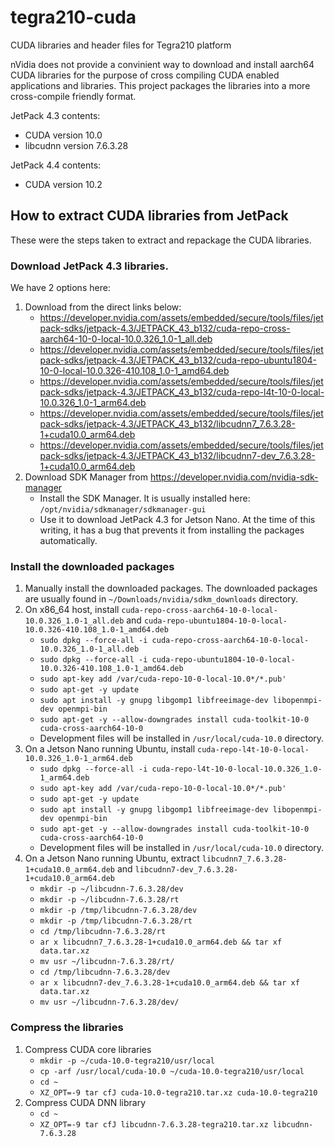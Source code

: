 # tegra210-cuda

CUDA libraries and header files for Tegra210 platform

nVidia does not provide a convinient way to download and install aarch64 CUDA libraries for the purpose of cross compiling CUDA enabled applications and libraries. This project packages the libraries into a more cross-compile friendly format.

JetPack 4.3 contents:
- CUDA version 10.0
- libcudnn version 7.6.3.28

JetPack 4.4 contents:
- CUDA version 10.2



## How to extract CUDA libraries from JetPack

These were the steps taken to extract and repackage the CUDA libraries.

### Download JetPack 4.3 libraries.

We have 2 options here:
1. Download from the direct links below:
   -  https://developer.nvidia.com/assets/embedded/secure/tools/files/jetpack-sdks/jetpack-4.3/JETPACK_43_b132/cuda-repo-cross-aarch64-10-0-local-10.0.326_1.0-1_all.deb
   -  https://developer.nvidia.com/assets/embedded/secure/tools/files/jetpack-sdks/jetpack-4.3/JETPACK_43_b132/cuda-repo-ubuntu1804-10-0-local-10.0.326-410.108_1.0-1_amd64.deb
   -  https://developer.nvidia.com/assets/embedded/secure/tools/files/jetpack-sdks/jetpack-4.3/JETPACK_43_b132/cuda-repo-l4t-10-0-local-10.0.326_1.0-1_arm64.deb
   - https://developer.nvidia.com/assets/embedded/secure/tools/files/jetpack-sdks/jetpack-4.3/JETPACK_43_b132/libcudnn7_7.6.3.28-1+cuda10.0_arm64.deb
   - https://developer.nvidia.com/assets/embedded/secure/tools/files/jetpack-sdks/jetpack-4.3/JETPACK_43_b132/libcudnn7-dev_7.6.3.28-1+cuda10.0_arm64.deb
2. Download SDK Manager from https://developer.nvidia.com/nvidia-sdk-manager
   - Install the SDK Manager. It is usually installed here: `/opt/nvidia/sdkmanager/sdkmanager-gui`
   - Use it to download JetPack 4.3 for Jetson Nano. At the time of this writing, it has a bug that prevents it from installing the packages automatically.

### Install the downloaded packages

1. Manually install the downloaded packages. The downloaded packages are usually found in `~/Downloads/nvidia/sdkm_downloads` directory.
2. On x86_64 host, install `cuda-repo-cross-aarch64-10-0-local-10.0.326_1.0-1_all.deb` and `cuda-repo-ubuntu1804-10-0-local-10.0.326-410.108_1.0-1_amd64.deb`
   - `sudo dpkg --force-all -i cuda-repo-cross-aarch64-10-0-local-10.0.326_1.0-1_all.deb`
   - `sudo dpkg --force-all -i cuda-repo-ubuntu1804-10-0-local-10.0.326-410.108_1.0-1_amd64.deb`
   - `sudo apt-key add /var/cuda-repo-10-0-local-10.0*/*.pub'`
   - `sudo apt-get -y update`
   - `sudo apt install -y gnupg libgomp1 libfreeimage-dev libopenmpi-dev openmpi-bin`
   - `sudo apt-get -y --allow-downgrades install cuda-toolkit-10-0 cuda-cross-aarch64-10-0`
   - Development files will be installed in `/usr/local/cuda-10.0` directory.
3. On a Jetson Nano running Ubuntu, install `cuda-repo-l4t-10-0-local-10.0.326_1.0-1_arm64.deb`
   - `sudo dpkg --force-all -i cuda-repo-l4t-10-0-local-10.0.326_1.0-1_arm64.deb`
   - `sudo apt-key add /var/cuda-repo-10-0-local-10.0*/*.pub'`
   - `sudo apt-get -y update`
   - `sudo apt install -y gnupg libgomp1 libfreeimage-dev libopenmpi-dev openmpi-bin`
   - `sudo apt-get -y --allow-downgrades install cuda-toolkit-10-0 cuda-cross-aarch64-10-0`
   - Development files will be installed in `/usr/local/cuda-10.0` directory.
4. On a Jetson Nano running Ubuntu, extract `libcudnn7_7.6.3.28-1+cuda10.0_arm64.deb` and `libcudnn7-dev_7.6.3.28-1+cuda10.0_arm64.deb`
   - `mkdir -p ~/libcudnn-7.6.3.28/dev`
   - `mkdir -p ~/libcudnn-7.6.3.28/rt`
   - `mkdir -p /tmp/libcudnn-7.6.3.28/dev`
   - `mkdir -p /tmp/libcudnn-7.6.3.28/rt`
   - `cd /tmp/libcudnn-7.6.3.28/rt`
   - `ar x libcudnn7_7.6.3.28-1+cuda10.0_arm64.deb && tar xf data.tar.xz`
   - `mv usr ~/libcudnn-7.6.3.28/rt/`
   - `cd /tmp/libcudnn-7.6.3.28/dev`
   - `ar x libcudnn7-dev_7.6.3.28-1+cuda10.0_arm64.deb && tar xf data.tar.xz`
   - `mv usr ~/libcudnn-7.6.3.28/dev/`

### Compress the libraries

1. Compress CUDA core libraries
   - `mkdir -p ~/cuda-10.0-tegra210/usr/local`
   - `cp -arf /usr/local/cuda-10.0 ~/cuda-10.0-tegra210/usr/local`
   - `cd ~`
   - `XZ_OPT=-9 tar cfJ cuda-10.0-tegra210.tar.xz cuda-10.0-tegra210`
2. Compress CUDA DNN library
   - `cd ~`
   - `XZ_OPT=-9 tar cfJ libcudnn-7.6.3.28-tegra210.tar.xz libcudnn-7.6.3.28`
